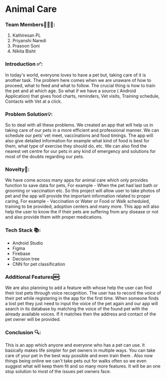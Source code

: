 # Animal Care
### Team Members👨🏻‍💻:
1. Kathiresan PL
2. Priyanshi Naredi
3. Prasoon Soni
4. Nikita Bisht

### Introduction ✅:
<p>
  In today's world, everyone loves to have a pet but, taking care of it is another task. The problem here comes when we are unaware of how to proceed, what to feed and what to follow. The crucial  thing is how to train the pet and at which age. So what if we have a source ( Android Application) that gives food charts, reminders, Vet visits, Training schedule, Contacts with Vet at a click.
 
</p>

### Problem Solution💡:
<p>
  So to deal with all these problems. We created an app that will help us in taking care of our pets in a more efficient and professional manner. We can schedule our pets’ vet meet, vaccinations and food timings. The app will also give detailed information for example what kind of food is best for them, what type of exercise they should do, etc. We can also find the nearest vet centre for our pets in any kind of emergency and solutions for most of the doubts regarding our pets.
</p>

### Novelty📕:
<p>
  We have come across many apps for animal care which only provides function to save data for pets, For example - When the pet had last bath or grooming or vaccination etc. So this project will allow user to take photos of pet and the app will provide the important information related to proper caring, For example - Vaccination or Water or Food or Walk scheduled, training to be provided, adoption centers and many more. This app will also help the user to know the if their pets are suffering from any disease or not and also provide them with proper medications.
</p>

### Tech Stack 📚:
- Android Studio
- Figma
- Firebase
- Decision tree
- CNN for pet classification

### Additional Features🆕:
<p>
We are also planning to add a feature with whose help the user can find their lost pets through voice recognition. The user has to record the voice of their pet while registering in the app for the first time. When someone finds a lost pet they just need to input the voice of the pet again and our app will search in its database by matching the voice of the found pet with the already available voices. If it matches then the address and contact of the pet owner will be provided.
</p>

### Conclusion 🔍:
<p>
  This is an app which anyone and everyone who has a pet can use. It basically makes life simpler for pet owners in multiple ways. You can take care of your pet in the best way possible and even train them . Also now things being online we can't take pets out for walks often so we even suggest what will keep them fit and so many more features. It will be an one stop solution to most of the issues pet owners face. 
</p>
